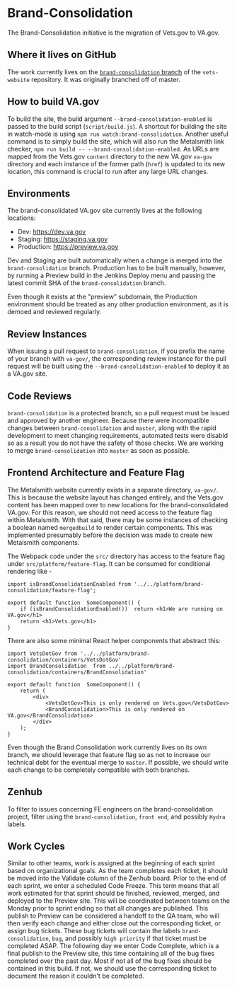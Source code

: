 # Brand-Consolidation
The Brand-Consolidation initiative is the migration of Vets.gov to VA.gov.

## Where it lives on GitHub
The work currently lives on the [`brand-consolidation` branch](https://github.com/department-of-veterans-affairs/vets-website/tree/brand-consolidation) of the `vets-website` repository. It was originally branched off of master.

## How to build VA.gov
To build the site, the build argument `--brand-consolidation-enabled` is passed to the build script (`script/build.js`). A shortcut for building the site in watch-mode is using `npm run watch:brand-consolidation`. Another useful command is to simply build the site, which will also run the Metalsmith link checker, `npm run build -- --brand-consolidation-enabled`. As URLs are mapped from the Vets.gov `content` directory to the new VA.gov `va-gov` directory and each instance of the former path (`href`) is updated to its new location, this command is crucial to run after any large URL changes.

## Environments
The brand-consolidated VA.gov site currently lives at the following locations:

- Dev: https://dev.va.gov
- Staging: https://staging.va.gov
- Production: https://preview.va.gov

Dev and Staging are built automatically when a change is merged into the `brand-consolidation` branch. Production has to be built manually, however, by running a Preview build in the Jenkins Deploy menu and passing the latest commit SHA of the `brand-consolidation` branch.

Even though it exists at the "preview" subdomain, the Production environment should be treated as any other production environment, as it is demoed and reviewed regularly.

## Review Instances
When issuing a pull request to `brand-consolidation`, if you prefix the name of your branch with `va-gov/`, the corresponding review instance for the pull request will be built using the `--brand-consolidation-enabled` to deploy it as a VA.gov site.

## Code Reviews
`brand-consolidation` is a protected branch, so a pull request must be issued and approved by another engineer. Because there were incompatible changes between `brand-consolidation` and `master`, along with the rapid development to meet changing requirements, automated tests were disabld so as a result you do not have the safety of those checks. We are working to merge `brand-consolidation` into `master` as soon as possible.

## Frontend Architecture and Feature Flag
The Metalsmith website currently exists in a separate directory, `va-gov/`. This is because the website layout has changed entirely, and the Vets.gov content has been mapped over to new locations for the brand-consolidated VA.gov. For this reason, we should not need access to the feature flag within Metalsmith. With that said, there may be some instances of checking a boolean named `mergedbuild` to render certain components. This was implemented presumably before the decision was made to create new Metalsmith components.

The Webpack code under the `src/` directory has access to the feature flag under `src/platform/feature-flag`. It can be consumed for conditional rendering like -

```
import isBrandConsolidationEnabled from '../../platform/brand-consolidation/feature-flag';

export default function  SomeComponent() {
    if (isBrandConsolidationEnabled())  return <h1>We are running on VA.gov</h1>
    return <h1>Vets.gov</h1>
}
```

There are also some minimal React helper components that abstract this:

```
import VetsDotGov from '../../platform/brand-consolidation/containers/VetsDotGov'
import BrandConsolidation  from ../../platform/brand-consolidation/containers/BrandConsolidation'

export default function  SomeComponent() {
    return (
        <div>
            <VetsDotGov>This is only rendered on Vets.gov</VetsDotGov>
            <BrandConsolidation>This is only rendered on VA.gov</BrandConsolidation>
        </div>
    );
}
```

Even though the Brand Consolidation work currently lives on its own branch, we should leverage that feature flag so as not to increase our technical debt for the eventual merge to `master`. If possible, we should write each change to be completely compatible with both branches.

## Zenhub
To filter to issues concerning FE engineers on the brand-consolidation project, filter using the `brand-consolidation`, `front end`, and possibly `Hydra` labels.

## Work Cycles
Similar to other teams, work is assigned at the beginning of each sprint based on organizational goals. As the team completes each ticket, it should be moved into the Validate column of the Zenhub board. Prior to the end of each sprint, we enter a scheduled Code Freeze. This term means that all work estimated for that sprint should be finished, reviewed, merged, and deployed to the Preview site. This will be coordinated between teams on the Monday prior to sprint ending so that all changes are published. This publish to Preview can be considered a handoff to the QA team, who will then verify each change and either close out the corresponding ticket, or assign bug tickets. These bug tickets will contain the labels `brand-consolidation`, `bug`,  and possibly `high priority` if that ticket must be completed ASAP. The following day we enter Code Complete, which is a final publish to the Preview site, this time containing all of the bug fixes completed over the past day. Most if not all of the bug fixes should be contained in this build. If not, we should use the corresponding ticket to document the reason it couldn't be completed.

